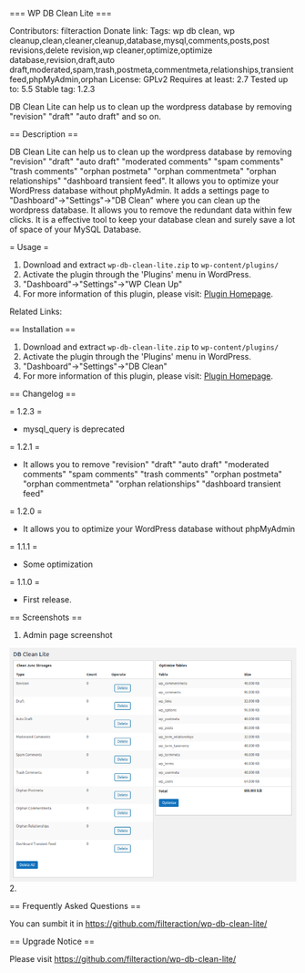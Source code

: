 
=== WP DB Clean Lite ===


Contributors: filteraction
Donate link: 
Tags: wp db clean, wp cleanup,clean,cleaner,cleanup,database,mysql,comments,posts,post revisions,delete revision,wp cleaner,optimize,optimize database,revision,draft,auto draft,moderated,spam,trash,postmeta,commentmeta,relationships,transient feed,phpMyAdmin,orphan
License: GPLv2
Requires at least: 2.7
Tested up to: 5.5
Stable tag: 1.2.3

DB Clean Lite can help us to clean up the wordpress database by removing "revision" "draft" "auto draft" and so on.


== Description ==

DB Clean Lite can help us to clean up the wordpress database by removing "revision" "draft" "auto draft" "moderated comments" "spam comments" "trash comments" "orphan postmeta" "orphan commentmeta" "orphan relationships" "dashboard transient feed".
It allows you to optimize your WordPress database without phpMyAdmin.
It adds a settings page to "Dashboard"->"Settings"->"DB Clean" where you can clean up the wordpress database.
It allows you to remove the redundant data within few clicks.
It is a effective tool to keep your database clean and surely save a lot of space of your MySQL Database.

= Usage =

1. Download and extract `wp-db-clean-lite.zip` to `wp-content/plugins/`
2. Activate the plugin through the 'Plugins' menu in WordPress.
3. "Dashboard"->"Settings"->"WP Clean Up"
4. For more information of this plugin, please visit: [Plugin Homepage](https://github.com/filteraction/wp-db-clean-lite/ "DB Clean").

Related Links:


== Installation ==

1. Download and extract `wp-db-clean-lite.zip` to `wp-content/plugins/`
2. Activate the plugin through the 'Plugins' menu in WordPress.
3. "Dashboard"->"Settings"->"DB Clean"
4. For more information of this plugin, please visit: [Plugin Homepage](https://github.com/filteraction/wp-db-clean-lite/ "DB Clean").


== Changelog ==

= 1.2.3 =

* mysql_query is deprecated

= 1.2.1 =

* It allows you to remove "revision" "draft" "auto draft" "moderated comments" "spam comments" "trash comments" "orphan postmeta" "orphan commentmeta" "orphan relationships" "dashboard transient feed"

= 1.2.0 =

* It allows you to optimize your WordPress database without phpMyAdmin

= 1.1.1 =

* Some optimization

= 1.1.0 =

* First release.


== Screenshots ==

1. Admin page screenshot 

![](screenshot-1.png)
 2.

== Frequently Asked Questions ==

You can sumbit it in https://github.com/filteraction/wp-db-clean-lite/


== Upgrade Notice ==

Please visit https://github.com/filteraction/wp-db-clean-lite/
